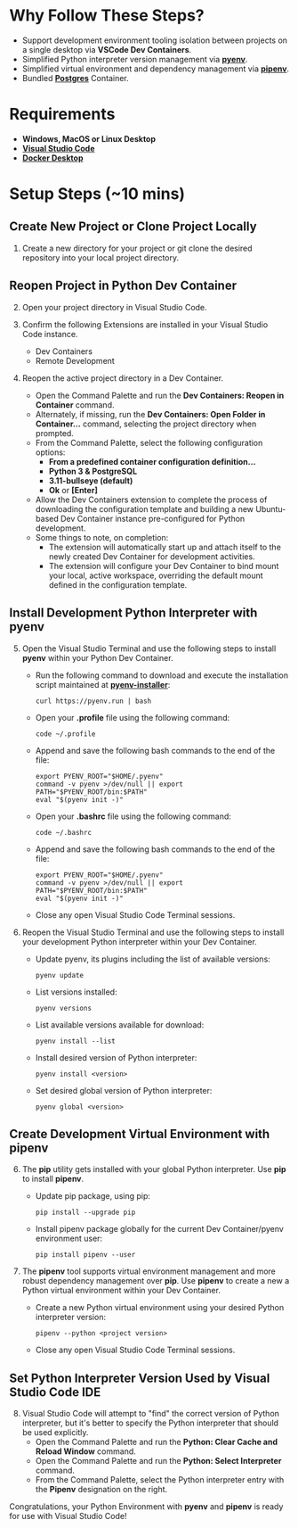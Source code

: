 # Why Follow These Steps?
* Support development environment tooling isolation between projects on a single desktop via **VSCode Dev Containers**.
* Simplified Python interpreter version management via [**pyenv**](https://github.com/pyenv/pyenv).
* Simplified virtual environment and dependency management via [**pipenv**](https://github.com/pypa/pipenv).
* Bundled [**Postgres**](https://www.postgresql.org/) Container.

# Requirements
* **Windows, MacOS or Linux Desktop**
* [**Visual Studio Code**](https://code.visualstudio.com/)
* [**Docker Desktop**](https://www.docker.com/products/docker-desktop/)

# Setup Steps (~10 mins)
## Create New Project or Clone Project Locally
1. Create a new directory for your project or git clone the desired repository into your local project directory.  

## Reopen Project in Python Dev Container
2. Open your project directory in Visual Studio Code.

3. Confirm the following Extensions are installed in your Visual Studio Code instance.
    * Dev Containers
    * Remote Development

4. Reopen the active project directory in a Dev Container.
    * Open the Command Palette and run the **Dev Containers: Reopen in Container** command. 
    * Alternately, if missing, run the **Dev Containers: Open Folder in Container...** command, selecting the project directory when prompted.
    * From the Command Palette, select the following configuration options:
        * **From a predefined container configuration definition...**
        * **Python 3 & PostgreSQL** 
        * **3.11-bullseye (default)** 
        * **Ok** or **[Enter]**
    * Allow the Dev Containers extension to complete the process of downloading the configuration template and building a new Ubuntu-based Dev Container instance pre-configured for Python development.  
    * Some things to note, on completion:
        * The extension will automatically start up and attach itself to the newly created Dev Container for development activities. 
        * The extension will configure your Dev Container to bind mount your local, active workspace, overriding the default mount defined in the configuration template.

## Install Development Python Interpreter with pyenv
5. Open the Visual Studio Terminal and use the following steps to install **pyenv** within your Python Dev Container.
    * Run the following command to download and execute the installation script maintained at [**pyenv-installer**](https://github.com/pyenv/pyenv-installer/):
        ```
        curl https://pyenv.run | bash
        ```
    * Open your **.profile** file using the following command:
        ```
        code ~/.profile
        ```
    * Append and save the following bash commands to the end of the file:
        ```
        export PYENV_ROOT="$HOME/.pyenv"
        command -v pyenv >/dev/null || export PATH="$PYENV_ROOT/bin:$PATH"
        eval "$(pyenv init -)"
        ```
    * Open your **.bashrc** file using the following command:
        ```
        code ~/.bashrc
        ```
    * Append and save the following bash commands to the end of the file:
        ```
        export PYENV_ROOT="$HOME/.pyenv"
        command -v pyenv >/dev/null || export PATH="$PYENV_ROOT/bin:$PATH"
        eval "$(pyenv init -)"
        ```
    * Close any open Visual Studio Code Terminal sessions.

6. Reopen the Visual Studio Terminal and use the following steps to install your development Python interpreter within your Dev Container. 
    * Update pyenv, its plugins including the list of available versions:
        ```
        pyenv update
        ```
    * List versions installed:
        ```
        pyenv versions
        ```
    * List available versions available for download:
        ```
        pyenv install --list
        ```
    * Install desired version of Python interpreter:
        ```
        pyenv install <version>
        ```
    * Set desired global version of Python interpreter:
        ```
        pyenv global <version>
        ```

## Create Development Virtual Environment with pipenv
6. The **pip** utility gets installed with your global Python interpreter.  Use **pip** to install **pipenv**.
    * Update pip package, using pip:
        ```
        pip install --upgrade pip
        ```
    * Install pipenv package globally for the current Dev Container/pyenv environment user:
        ```
        pip install pipenv --user
        ```

7. The **pipenv** tool supports virtual environment management and more robust dependency management over **pip**.  Use **pipenv** to create a new a Python virtual environment within your Dev Container.
    * Create a new Python virtual environment using your desired Python interpreter version:
        ```
        pipenv --python <project version>
        ```
    * Close any open Visual Studio Code Terminal sessions.

## Set Python Interpreter Version Used by Visual Studio Code IDE
8. Visual Studio Code will attempt to "find" the correct version of Python interpreter, but it's better to specify the Python interpreter that should be used explicitly.
    * Open the Command Palette and run the **Python: Clear Cache and Reload Window** command.
    * Open the Command Palette and run the **Python: Select Interpreter** command.
    * From the Command Palette, select the Python interpreter entry with the **Pipenv** designation on the right.

Congratulations, your Python Environment with **pyenv** and **pipenv** is ready for use with Visual Studio Code!
